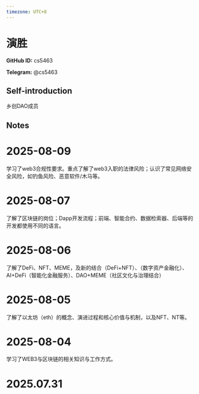 ```yaml
---
timezone: UTC+8
---
```


# 演胜

**GitHub ID:** cs5463

**Telegram:** @cs5463

## Self-introduction

乡创DAO成员

## Notes

<!-- Content_START -->
# 2025-08-09

学习了web3合规性要求。重点了解了web3入职的法律风险；认识了常见网络安全风险，如钓鱼风险、恶意软件/木马等。

# 2025-08-07

了解了区块链的岗位；Dapp开发流程；前端、智能合约、数据检索器、后端等的开发都使用不同的语言。

# 2025-08-06

了解了DeFi、NFT、MEME，及新的结合（DeFi+NFT）、（数字资产金融化）、AI+DeFi（智能化金融服务）、DAO+MEME（社区文化与治理结合）

# 2025-08-05

了解了以太坊（eth）的概念、演进过程和核心价值与机制，以及NFT、NT等。

# 2025-08-04

学习了WEB3与区块链的相关知识与工作方式。


# 2025.07.31


<!-- Content_END -->
